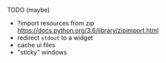 TODO (maybe)
* ?import resources from zip https://docs.python.org/3.6/library/zipimport.html
* redirect `stdout` to a widget
* cache ui files
* "sticky" windows
